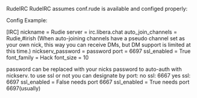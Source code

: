 RudeIRC
RudeIRC assumes conf.rude is available and configed properly:

Config Example:

[IRC]
nickname = Rudie
server = irc.libera.chat
auto_join_channels = Rudie,#irish (When auto-joining channels have a pseudo channel set as your own nick, this way you can receive DMs, but DM support is limited at this time.)
nickserv_password = password
port = 6697
ssl_enabled = True
font_family = Hack
font_size = 10

password can be replaced with your nicks password to auto-auth with nickserv.
to use ssl or not you can designate by port: no ssl: 6667 yes ssl: 6697
ssl_enabled = False needs port 6667
ssl_enabled = True needs port 6697(usually)
